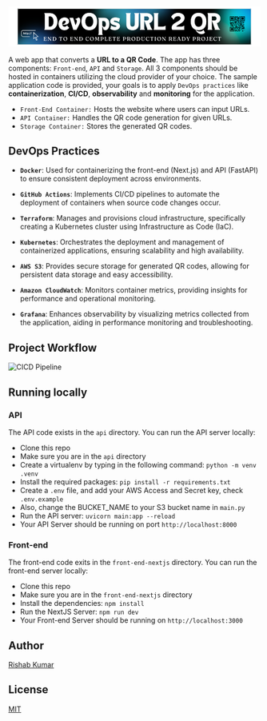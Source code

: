 ![DevOps-URL2QR Project](./Assets/DevOPs-url2qr.png)

A web app that converts a **URL to a QR Code**. The app has three components: `Front-end`, `API` and `Storage`. All 3 components should be hosted in containers utilizing the cloud provider of your choice. The sample application code is provided, your goals is to apply `DevOps practices` like **containerization**, **CI/CD**, **observability** and **monitoring** for the application.

- `Front-End Container:` Hosts the website where users can input URLs.
- `API Container:` Handles the QR code generation for given URLs.
- `Storage Container:` Stores the generated QR codes.


## DevOps Practices 

- **`Docker`**: Used for containerizing the front-end (Next.js) and API (FastAPI) to ensure consistent deployment across environments.

- **`GitHub Actions`**: Implements CI/CD pipelines to automate the deployment of containers when source code changes occur.

- **`Terraform`**: Manages and provisions cloud infrastructure, specifically creating a Kubernetes cluster using Infrastructure as Code (IaC).

- **`Kubernetes`**: Orchestrates the deployment and management of containerized applications, ensuring scalability and high availability.

- **`AWS S3`**: Provides secure storage for generated QR codes, allowing for persistent data storage and easy accessibility.

- **`Amazon CloudWatch`**: Monitors container metrics, providing insights for performance and operational monitoring.

- **`Grafana`**: Enhances observability by visualizing metrics collected from the application, aiding in performance monitoring and troubleshooting.


## Project Workflow 
![CICD Pipeline]()


## Running locally

### API

The API code exists in the `api` directory. You can run the API server locally:

- Clone this repo
- Make sure you are in the `api` directory
- Create a virtualenv by typing in the following command: `python -m venv .venv`
- Install the required packages: `pip install -r requirements.txt`
- Create a `.env` file, and add your AWS Access and Secret key, check  `.env.example`
- Also, change the BUCKET_NAME to your S3 bucket name in `main.py`
- Run the API server: `uvicorn main:app --reload`
- Your API Server should be running on port `http://localhost:8000`

### Front-end

The front-end code exits in the `front-end-nextjs` directory. You can run the front-end server locally:

- Clone this repo
- Make sure you are in the `front-end-nextjs` directory
- Install the dependencies: `npm install`
- Run the NextJS Server: `npm run dev`
- Your Front-end Server should be running on `http://localhost:3000`

## Author

[Rishab Kumar](https://github.com/rishabkumar7)

## License

[MIT](./LICENSE)
